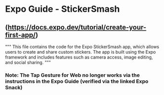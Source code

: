 # Expo Guide - StickerSmash

## (https://docs.expo.dev/tutorial/create-your-first-app/)
"""
This file contains the code for the Expo StickerSmash app, which allows users to create and share custom stickers.
The app is built using the Expo framework and includes features such as camera access, image editing, and social sharing.
"""

### Note: The Tap Gesture for Web no longer works via the instructions in the Expo Guide (verified via the linked Expo Snack)
